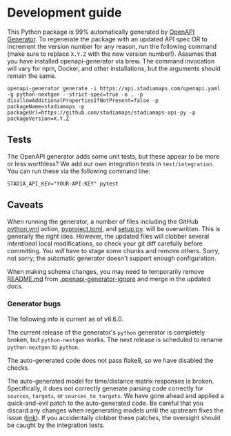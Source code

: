 # Development guide

This Python package is 99% automatically generated by [OpenAPI Generator](https://openapi-generator.tech).
To regenerate the package with an updated API spec OR to increment the version number for any reason, run
the following command (make sure to replace `X.Y.Z` with the new version number!). Assumes that you have installed
openapi-generator via brew. The command invocation will vary for npm, Docker, and other installations, but the
arguments should remain the same.

```shell
openapi-generator generate -i https://api.stadiamaps.com/openapi.yaml -g python-nextgen --strict-spec=true -o . -p disallowAdditionalPropertiesIfNotPresent=false -p packageName=stadiamaps -p packageUrl=https://github.com/stadiamaps/stadiamaps-api-py -p packageVersion=X.Y.Z
```

## Tests

The OpenAPI generator adds some unit tests, but these appear to be more or less worthless?
We add our own integration tests in `test/integration`.  You can run these via the following command line:

```shell
STADIA_API_KEY="YOUR-API-KEY" pytest
```

## Caveats

When running the generator, a number of files including the GitHub [python.yml](.github/workflows/python.yml)
action, [pyproject.toml](pyproject.toml), and [setup.py](setup.py). will be overwritten. This is generally the
right idea. However, the updated files will clobber several _intentional_ local modifications, so check your
git diff carefully before committing. You _will_ have to stage some chunks and remove others.
Sorry, not sorry; the automatic generator doesn't support enough configuration.

When making schema changes, you may need to temporarily remove [README.md](README.md) from
[.openapi-generator-ignore](.openapi-generator-ignore) and merge in the updated docs.

### Generator bugs

The following info is current as of v6.6.0.

The current release of the generator's `python` generator is completely broken, but `python-nextgen` works.
The next release is scheduled to rename `python-nextgen` to `python`.

The auto-generated code does not pass flake8, so we have disabled the checks.

The auto-generated model for time/distance matrix responses is broken. Specifically,
it does not correctly generate parsing code correctly for `sources`, `targets`, or
`sources_to_targets`. We have gone ahead and applied a quick-and-evil patch to
the auto-generated code. Be careful that you discard any changes when regenerating
models until the upstream fixes the issue ([link](https://github.com/OpenAPITools/openapi-generator/issues/15816)).
If you accidentally clobber these patches, the oversight should be caught by the
integration tests.

